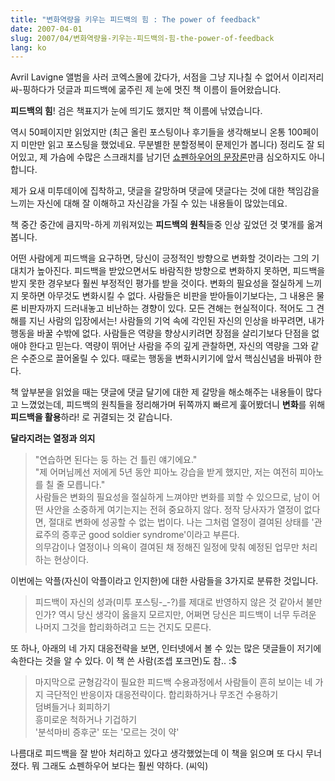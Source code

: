 ```yaml
---
title: "변화역량을 키우는 피드백의 힘 : The power of feedback"
date: 2007-04-01
slug: 2007/04/변화역량을-키우는-피드백의-힘-the-power-of-feedback
lang: ko
---
```


Avril Lavigne 앨범을 사러 코엑스몰에 갔다가, 서점을 그냥 지나칠 수 없어서 이리저리 싸-핑하다가 덧글과 피드백에 굶주린 제 눈에 멋진 책 이름이 들어왔습니다.

**피드백의 힘**! 검은 책표지가 눈에 띄기도 했지만 책 이름에 낚였습니다.

역시 50페이지만 읽었지만 (최근 올린 포스팅이나 후기들을 생각해보니 온통 100페이지 미만만 읽고 포스팅을 했었네요. 무분별한 분할정복이 문제인가 봅니다) 정리도 잘 되어있고, 제 가슴에 수많은 스크래치를 남기던 [쇼펜하우어의 문장론](http://www.yes24.com/Goods/FTGoodsView.aspx?goodsNo=1932613)만큼 심오하지도 아니합니다.

제가 요새 미투데이에 집착하고, 댓글을 갈망하며 댓글에 댓글다는 것에 대한 책임감을 느끼는 자신에 대해 잘 이해하고 자신감을 가질 수 있는 내용들이 많았는데요.

책 중간 중간에 큼지막-하게 끼워져있는 **피드백의 원칙**들중 인상 깊었던 것 몇개를 옮겨봅니다.

어떤 사람에게 피드백을 요구하면, 당신이 긍정적인 방향으로 변화할 것이라는 그의 기대치가 높아진다.
피드백을 받았으면서도 바람직한 방향으로 변화하지 못하면, 피드백을 받지 못한 경우보다 훨씬 부정적인 평가를 받을 것이다.
변화의 필요성을 절실하게 느끼지 못하면 아무것도 변화시킬 수 없다.
사람들은 비판을 받아들이기보다는, 그 내용은 물론 비판자까지 드러내놓고 비난하는 경향이 있다.
모든 견해는 현실적이다. 적어도 그 견해를 지닌 사람의 입장에서는!
사람들의 기억 속에 각인된 자신의 인상을 바꾸려면, 내가 행동을 바꿀 수밖에 없다.
사람들은 역량을 향상시키려면 장점을 살리기보다 단점을 없애야 한다고 믿는다.
역량이 뛰어난 사람을 주의 깊게 관찰하면, 자신의 역량을 그와 같은 수준으로 끌어올릴 수 있다.
때로는 행동을 변화시키기에 앞서 핵심신념을 바꿔야 한다.

책 앞부분을 읽었을 때는 댓글에 댓글 달기에 대한 제 갈망을 해소해주는 내용들이 많다고 느꼈었는데, 피드백의 원칙들을 정리해가며 뒤쪽까지 빠르게 훑어봤더니 **변화**를 위해 **피드백을 활용**하라! 로 귀결되는 것 같습니다.

**달라지려는 열정과 의지**


> "연습하면 된다는 둥 하는 건 틀린 얘기에요."  
> "제 어머님께선 저에게 5년 동안 피아노 강습을 받게 했지만, 저는 여전히 피아노를 칠 줄 모릅니다."  
> 사람들은 변화의 필요성을 절실하게 느껴야만 변화를 꾀할 수 있으므로, 남이 어떤 사안을 소중하게 여기는지는 전혀 중요하지 않다. 정작 당사자가 열정이 없다면, 절대로 변화에 성공할 수 없는 법이다. 나는 그처럼 열정이 결여된 상태를 '관료주의 증후군 good soldier syndrome'이라고 부른다.   
> 의무감이나 열정이나 의욕이 결여된 채 정해진 일정에 맞춰 예정된 업무만 처리하는 현상이다.


이번에는 악플(자신이 악플이라고 인지한)에 대한 사람들을 3가지로 분류한 것입니다.


> 
> 피드백이 자신의 성과(미투 포스팅-_-?)를 제대로 반영하지 않은 것 같아서 불만인가? 역시 당신 생각이 옳을지 모르지만, 어쩌면 당신은 피드백이 너무 두려운 나머지 그것을 합리화하려고 드는 건지도 모른다.
>

 
또 하나, 아래의 네 가지 대응전략을 보면, 인터넷에서 볼 수 있는 많은 댓글들이 저기에 속한다는 것을 알 수 있다. 이 책 쓴 사람(조셉 포크먼)도 참.. :$


> 마지막으로 균형감각이 필요한 피드백 수용과정에서 사람들이 흔히 보이는 네 가지 극단적인 반응이자 대응전략이다. 합리화하거나 무조건 수용하기  
> 덤벼들거나 회피하기  
> 흥미로운 척하거나 기겁하기  
> '분석마비 증후군' 또는 '모르는 것이 약'  


나름대로 피드백을 잘 받아 처리하고 있다고 생각했었는데 이 책을 읽으며 또 다시 무너졌다. 
뭐 그래도 쇼펜하우어 보다는 훨씬 약하다. (씨익)
